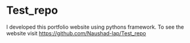 # Test_repo
I developed this portfolio website using pythons framework. To see the website visit https://github.com/Naushad-lap/Test_repo
